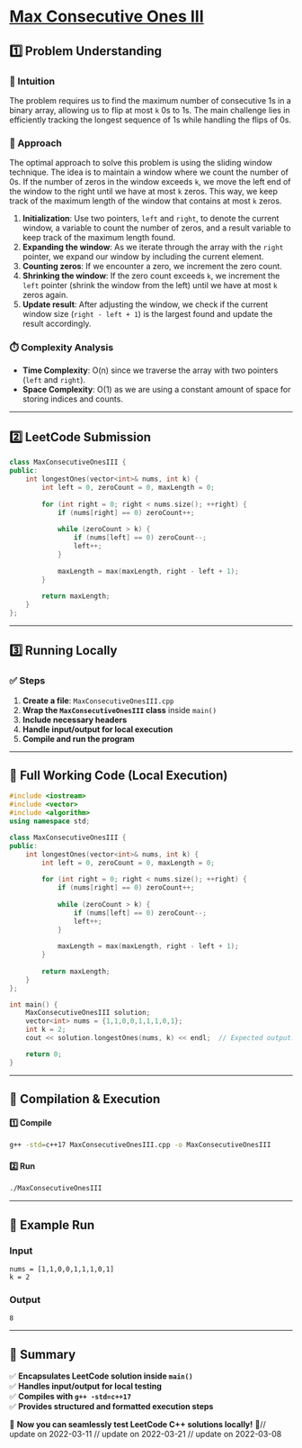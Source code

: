 # **[Max Consecutive Ones III](https://leetcode.com/problems/max-consecutive-ones-iii/description/)**  

## **1️⃣ Problem Understanding**  
### **📌 Intuition**  
The problem requires us to find the maximum number of consecutive 1s in a binary array, allowing us to flip at most `k` 0s to 1s. The main challenge lies in efficiently tracking the longest sequence of 1s while handling the flips of 0s.

### **🚀 Approach**  
The optimal approach to solve this problem is using the sliding window technique. The idea is to maintain a window where we count the number of 0s. If the number of zeros in the window exceeds `k`, we move the left end of the window to the right until we have at most `k` zeros. This way, we keep track of the maximum length of the window that contains at most `k` zeros. 

1. **Initialization**: Use two pointers, `left` and `right`, to denote the current window, a variable to count the number of zeros, and a result variable to keep track of the maximum length found.
2. **Expanding the window**: As we iterate through the array with the `right` pointer, we expand our window by including the current element.
3. **Counting zeros**: If we encounter a zero, we increment the zero count.
4. **Shrinking the window**: If the zero count exceeds `k`, we increment the `left` pointer (shrink the window from the left) until we have at most `k` zeros again.
5. **Update result**: After adjusting the window, we check if the current window size (`right - left + 1`) is the largest found and update the result accordingly.

### **⏱️ Complexity Analysis**  
- **Time Complexity**: O(n) since we traverse the array with two pointers (`left` and `right`).
- **Space Complexity**: O(1) as we are using a constant amount of space for storing indices and counts.

---  

## **2️⃣ LeetCode Submission**  
```cpp
class MaxConsecutiveOnesIII {
public:
    int longestOnes(vector<int>& nums, int k) {
        int left = 0, zeroCount = 0, maxLength = 0;
        
        for (int right = 0; right < nums.size(); ++right) {
            if (nums[right] == 0) zeroCount++;
            
            while (zeroCount > k) {
                if (nums[left] == 0) zeroCount--;
                left++;
            }
            
            maxLength = max(maxLength, right - left + 1);
        }
        
        return maxLength;
    }
};  
```  

---  

## **3️⃣ Running Locally**  
### **✅ Steps**  
1. **Create a file**: `MaxConsecutiveOnesIII.cpp`  
2. **Wrap the `MaxConsecutiveOnesIII` class** inside `main()`  
3. **Include necessary headers**  
4. **Handle input/output for local execution**  
5. **Compile and run the program**  

---  

## **📝 Full Working Code (Local Execution)**  
```cpp
#include <iostream>
#include <vector>
#include <algorithm>
using namespace std;

class MaxConsecutiveOnesIII {
public:
    int longestOnes(vector<int>& nums, int k) {
        int left = 0, zeroCount = 0, maxLength = 0;
        
        for (int right = 0; right < nums.size(); ++right) {
            if (nums[right] == 0) zeroCount++;
            
            while (zeroCount > k) {
                if (nums[left] == 0) zeroCount--;
                left++;
            }
            
            maxLength = max(maxLength, right - left + 1);
        }
        
        return maxLength;
    }
};

int main() {
    MaxConsecutiveOnesIII solution;
    vector<int> nums = {1,1,0,0,1,1,1,0,1};
    int k = 2;
    cout << solution.longestOnes(nums, k) << endl;  // Expected output: 8

    return 0;
}
```  

---  

## **🔧 Compilation & Execution**  
#### **1️⃣ Compile**  
```bash
g++ -std=c++17 MaxConsecutiveOnesIII.cpp -o MaxConsecutiveOnesIII
```  

#### **2️⃣ Run**  
```bash
./MaxConsecutiveOnesIII
```  

---  

## **🎯 Example Run**  
### **Input**  
```
nums = [1,1,0,0,1,1,1,0,1]
k = 2
```  
### **Output**  
```
8
```  

---  

## **📌 Summary**  
✅ **Encapsulates LeetCode solution inside `main()`**  
✅ **Handles input/output for local testing**  
✅ **Compiles with `g++ -std=c++17`**  
✅ **Provides structured and formatted execution steps**  

🚀 **Now you can seamlessly test LeetCode C++ solutions locally!** 🚀// update on 2022-03-11
// update on 2022-03-21
// update on 2022-03-08
